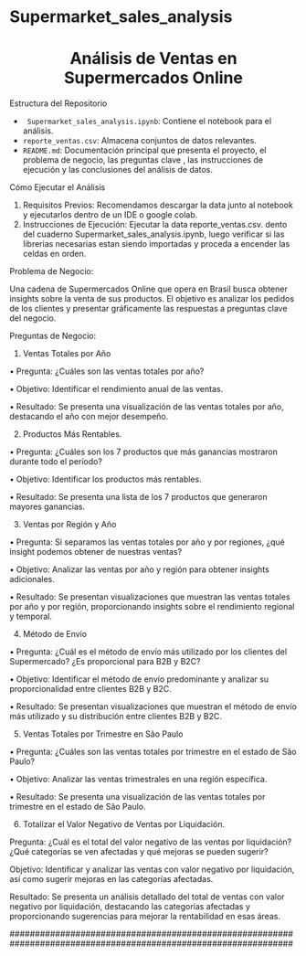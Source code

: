 # Supermarket_sales_analysis

<h1 align="center"> Análisis de Ventas en Supermercados Online</h1>


Estructura del Repositorio

- ` Supermarket_sales_analysis.ipynb`: Contiene el notebook para el análisis.
- `reporte_ventas.csv`: Almacena conjuntos de datos relevantes.
- `README.md`: Documentación principal que presenta el proyecto, el problema de negocio, las preguntas clave , las instrucciones de ejecución y las conclusiones del análisis de datos.

Cómo Ejecutar el Análisis

1. Requisitos Previos: Recomendamos descargar la data junto al notebook y ejecutarlos dentro de un IDE o google colab.
2. Instrucciones de Ejecución: Ejecutar la data reporte_ventas.csv. dento del cuaderno Supermarket_sales_analysis.ipynb, luego verificar si las librerias necesarias estan siendo importadas y proceda a encender las celdas en orden.


Problema de Negocio:


Una cadena de Supermercados Online que opera en Brasil busca obtener insights sobre la venta de sus productos. 
El objetivo es analizar los pedidos de los clientes y presentar gráficamente las respuestas a preguntas clave del negocio.

Preguntas de Negocio:

1. Ventas Totales por Año
   
•	Pregunta: ¿Cuáles son las ventas totales por año?

•	Objetivo: Identificar el rendimiento anual de las ventas.

•	Resultado: Se presenta una visualización de las ventas totales por año, destacando el año con mejor desempeño.

2. Productos Más Rentables.
   
•	Pregunta: ¿Cuáles son los 7 productos que más ganancias mostraron durante todo el período?

•	Objetivo: Identificar los productos más rentables.

•	Resultado: Se presenta una lista de los 7 productos que generaron mayores ganancias.

3. Ventas por Región y Año

•	Pregunta: Si separamos las ventas totales por año y por regiones, ¿qué insight podemos obtener de nuestras ventas?

•	Objetivo: Analizar las ventas por año y región para obtener insights adicionales.

•	Resultado: Se presentan visualizaciones que muestran las ventas totales por año y por región, proporcionando insights sobre el rendimiento regional y temporal.

4. Método de Envío

•	Pregunta: ¿Cuál es el método de envío más utilizado por los clientes del Supermercado? ¿Es proporcional para B2B y B2C?

•	Objetivo: Identificar el método de envío predominante y analizar su proporcionalidad entre clientes B2B y B2C.

•	Resultado: Se presentan visualizaciones que muestran el método de envío más utilizado y su distribución entre clientes B2B y B2C.


5. Ventas Totales por Trimestre en São Paulo
   
•	Pregunta: ¿Cuáles son las ventas totales por trimestre en el estado de São Paulo?

•	Objetivo: Analizar las ventas trimestrales en una región específica.

•	Resultado: Se presenta una visualización de las ventas totales por trimestre en el estado de São Paulo.

6. Totalizar el Valor Negativo de Ventas por Liquidación.
   
Pregunta: ¿Cuál es el total del valor negativo de las ventas por liquidación? ¿Qué categorías se ven afectadas y qué mejoras se pueden sugerir?

Objetivo: Identificar y analizar las ventas con valor negativo por liquidación, así como sugerir mejoras en las categorías afectadas.

Resultado: Se presenta un análisis detallado del total de ventas con valor negativo por liquidación, destacando las categorías afectadas y proporcionando sugerencias para mejorar la rentabilidad en esas áreas.




################################################################################################################
